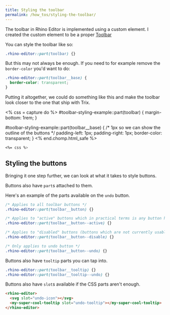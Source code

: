 ```yaml
---
title: Styling the toolbar
permalink: /how_tos/styling-the-toolbar/
---
```



The toolbar in Rhino Editor is implemented using a custom element. I created
the custom element to be a proper [Toolbar](https://www.w3.org/WAI/ARIA/apg/patterns/toolbar/)

You can style the toolbar like so:

```css
.rhino-editor::part(toolbar) {}
```

But this may not always be enough. If you need to for example remove the `border-color` you'd
want to do:

```css
.rhino-editor::part(toolbar__base) {
  border-color: transparent;
}
```

Putting it altogether, we could do something like this and make the toolbar look closer
to the one that ship with Trix.


<% css = capture do %>
#toolbar-styling-example::part(toolbar) {
  margin-bottom: 1rem;
}

#toolbar-styling-example::part(toolbar__base) {
  /* 1px so we can show the outline of the buttons */
  padding-left: 1px;
  padding-right: 1px;
  border-color: transparent;
}
<% end.chomp.html_safe %>

```css
<%= css %>
```

<style>
<%= css %>
</style>

<rhino-editor id="toolbar-styling-example"></rhino-editor>

## Styling the buttons

Bringing it one step further, we can look at what it takes to style buttons.

Buttons also have `part`s attached to them.

Here's an example of the parts available on the `undo` button.

```css
/* Applies to all toolbar buttons */
.rhino-editor::part(toolbar__button) {}

/* Applies to "active" buttons which in practical terms is any button highlighted blue due to it being active in the editor. */
.rhino-editor::part(toolbar__button--active) {}

/* Applies to "disabled" buttons (buttons which are not currently usable) */
.rhino-editor::part(toolbar__button--disable) {}

/* Only applies to undo button */
.rhino-editor::part(toolbar__button--undo) {}
```

Buttons also have `tooltip` parts you can tap into.

```css
.rhino-editor::part(toolbar__tooltip) {}
.rhino-editor::part(toolbar__tooltip--undo) {}
```

Buttons also have `slot`s available if the CSS parts aren't enough.

```html
<rhino-editor>
  <svg slot="undo-icon"></svg>
  <my-super-cool-tooltip slot="undo-tooltip"></my-super-cool-tooltip>
</rhino-editor>
```
